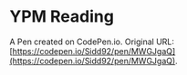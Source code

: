 # YPM Reading

A Pen created on CodePen.io. Original URL: [https://codepen.io/Sidd92/pen/MWGJgaQ](https://codepen.io/Sidd92/pen/MWGJgaQ).

